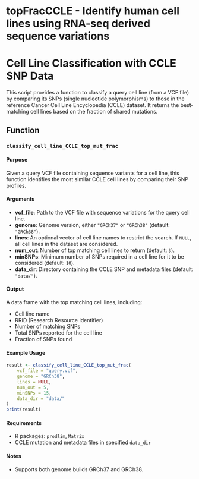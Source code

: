 # topFracCCLE - Identify human cell lines using RNA-seq derived sequence variations

# Cell Line Classification with CCLE SNP Data

This script provides a function to classify a query cell line (from a VCF file) by comparing its SNPs (single nucleotide polymorphisms) to those in the reference Cancer Cell Line Encyclopedia (CCLE) dataset. It returns the best-matching cell lines based on the fraction of shared mutations.

## Function

### `classify_cell_line_CCLE_top_mut_frac`

#### Purpose

Given a query VCF file containing sequence variants for a cell line, this function identifies the most similar CCLE cell lines by comparing their SNP profiles.

#### Arguments

- **vcf_file**: Path to the VCF file with sequence variations for the query cell line.
- **genome**: Genome version, either `"GRCh37"` or `"GRCh38"` (default: `"GRCh38"`).
- **lines**: An optional vector of cell line names to restrict the search. If `NULL`, all cell lines in the dataset are considered.
- **num_out**: Number of top matching cell lines to return (default: `3`).
- **minSNPs**: Minimum number of SNPs required in a cell line for it to be considered (default: `10`).
- **data_dir**: Directory containing the CCLE SNP and metadata files (default: `"data/"`).


#### Output

A data frame with the top matching cell lines, including:
- Cell line name
- RRID (Research Resource Identifier)
- Number of matching SNPs
- Total SNPs reported for the cell line
- Fraction of SNPs found

#### Example Usage

```r
result <- classify_cell_line_CCLE_top_mut_frac(
    vcf_file = "query.vcf",
    genome = "GRCh38",
    lines = NULL,
    num_out = 5,
    minSNPs = 15,
    data_dir = "data/"
)
print(result)
```

#### Requirements

- R packages: `prodlim`, `Matrix`
- CCLE mutation and metadata files in specified `data_dir`

#### Notes

- Supports both genome builds GRCh37 and GRCh38.
